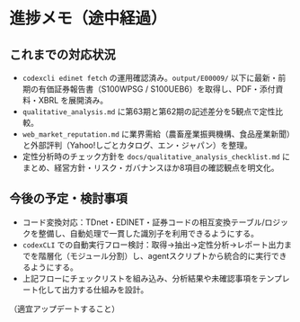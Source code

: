 # 進捗メモ（途中経過）

## これまでの対応状況
- `codexcli edinet fetch` の運用確認済み。`output/E00009/` 以下に最新・前期の有価証券報告書（S100WPSG / S100UEB6）を取得し、PDF・添付資料・XBRL を展開済み。
- `qualitative_analysis.md` に第63期と第62期の記述差分を5観点で定性比較。
- `web_market_reputation.md` に業界需給（農畜産業振興機構、食品産業新聞）と外部評判（Yahoo!しごとカタログ、エン・ジャパン）を整理。
- 定性分析時のチェック方針を `docs/qualitative_analysis_checklist.md` にまとめ、経営方針・リスク・ガバナンスほか8項目の確認観点を明文化。

## 今後の予定・検討事項
- コード変換対応：TDnet・EDINET・証券コードの相互変換テーブル/ロジックを整備し、自動処理で一貫した識別子を利用できるようにする。
- `codexCLI` での自動実行フロー検討：取得→抽出→定性分析→レポート出力までを階層化（モジュール分割）し、agentスクリプトから統合的に実行できるようにする。
- 上記フローにチェックリストを組み込み、分析結果や未確認事項をテンプレート化して出力する仕組みを設計。

（適宜アップデートすること）
